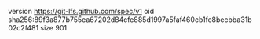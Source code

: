 version https://git-lfs.github.com/spec/v1
oid sha256:89f3a877b755ea67202d84cfe885d1997a5faf460cb1fe8becbba31b02c2f481
size 901
